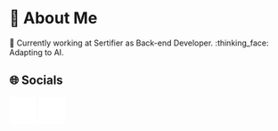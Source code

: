 # 💫 About Me
💚 Currently working at Sertifier as Back-end Developer.
:thinking_face: Adapting to AI.

## 🌐 Socials
[![LinkedIn](https://raw.githubusercontent.com/CLorant/readme-social-icons/main/medium/light/linkedin.svg)](https://linkedin.com/in/emregulerdev) 
[![Twitter](https://raw.githubusercontent.com/CLorant/readme-social-icons/main/medium/light/twitter-x.svg)](https://twitter.com/emregulerdev) 

